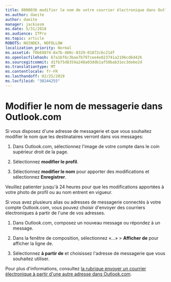 ```yaml
---
title: 8000036 modifier le nom de votre courrier électronique dans Outlook.com
ms.author: daeite
author: daeite
manager: jackiesm
ms.date: 5/31/2018
ms.audience: ITPro
ms.topic: article
ROBOTS: NOINDEX, NOFOLLOW
localization_priority: Normal
ms.assetid: f0b69874-8a7b-480c-8329-01872c6c21df
ms.openlocfilehash: 67a16f6c3bae7b797cee4e823741a2196cd6d426
ms.sourcegitcommit: d1fb75d8359a248a03ddb1af50bab31ec3de6e2d
ms.translationtype: MT
ms.contentlocale: fr-FR
ms.lasthandoff: 02/25/2019
ms.locfileid: "30244255"
---
```

# <a name="change-your-email-name-in-outlookcom"></a>Modifier le nom de messagerie dans Outlook.com

Si vous disposez d'une adresse de messagerie et que vous souhaitez modifier le nom que les destinataires verront dans vos messages:
  
1. Dans Outlook.com, sélectionnez l'image de votre compte dans le coin supérieur droit de la page.
    
2. Sélectionnez **modifier le profil**. 
    
3. Sélectionnez **modifier le nom** pour apporter des modifications et sélectionnez **Enregistrer**. 
    
Veuillez patienter jusqu'à 24 heures pour que les modifications apportées à votre photo de profil ou au nom entrent en vigueur.
  
Si vous avez plusieurs alias ou adresses de messagerie connectés à votre compte Outlook.com, vous pouvez choisir d'envoyer des courriers électroniques à partir de l'une de vos adresses.
  
1. Dans Outlook.com, composez un nouveau message ou répondez à un message.
    
2. Dans la fenêtre de composition, sélectionnez «...» \> **Afficher de** pour afficher la ligne de. 
    
3. Sélectionnez **à partir de** et choisissez l'adresse de messagerie que vous souhaitez utiliser. 
    
Pour plus d'informations, consultez [la rubrique envoyer un courrier électronique à partir d'une autre adresse dans Outlook.com](https://go.microsoft.com/fwlink/p/?linkid=2001701&amp;clcid=0x409).
  

